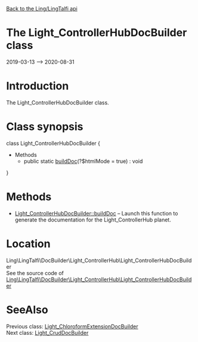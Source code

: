 [Back to the Ling/LingTalfi api](https://github.com/lingtalfi/LingTalfi/blob/master/doc/api/Ling/LingTalfi.md)



The Light_ControllerHubDocBuilder class
================
2019-03-13 --> 2020-08-31






Introduction
============

The Light_ControllerHubDocBuilder class.



Class synopsis
==============


class <span class="pl-k">Light_ControllerHubDocBuilder</span>  {

- Methods
    - public static [buildDoc](https://github.com/lingtalfi/LingTalfi/blob/master/doc/api/Ling/LingTalfi/DocBuilder/Light_ControllerHub/Light_ControllerHubDocBuilder/buildDoc.md)(?$htmlMode = true) : void

}






Methods
==============

- [Light_ControllerHubDocBuilder::buildDoc](https://github.com/lingtalfi/LingTalfi/blob/master/doc/api/Ling/LingTalfi/DocBuilder/Light_ControllerHub/Light_ControllerHubDocBuilder/buildDoc.md) &ndash; Launch this function to generate the documentation for the Light_ControllerHub planet.





Location
=============
Ling\LingTalfi\DocBuilder\Light_ControllerHub\Light_ControllerHubDocBuilder<br>
See the source code of [Ling\LingTalfi\DocBuilder\Light_ControllerHub\Light_ControllerHubDocBuilder](https://github.com/lingtalfi/LingTalfi/blob/master/DocBuilder/Light_ControllerHub/Light_ControllerHubDocBuilder.php)



SeeAlso
==============
Previous class: [Light_ChloroformExtensionDocBuilder](https://github.com/lingtalfi/LingTalfi/blob/master/doc/api/Ling/LingTalfi/DocBuilder/Light_ChloroformExtension/Light_ChloroformExtensionDocBuilder.md)<br>Next class: [Light_CrudDocBuilder](https://github.com/lingtalfi/LingTalfi/blob/master/doc/api/Ling/LingTalfi/DocBuilder/Light_Crud/Light_CrudDocBuilder.md)<br>
